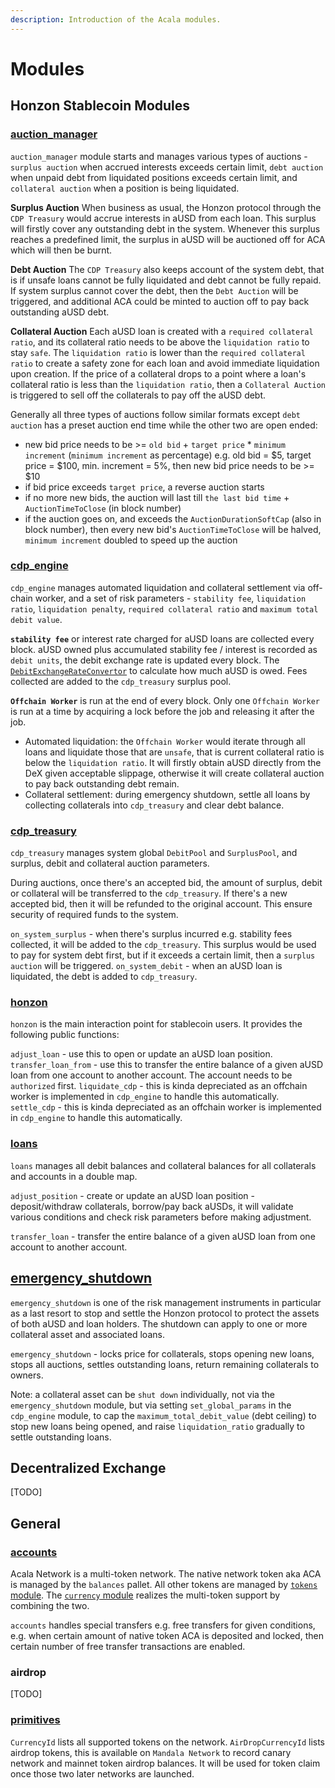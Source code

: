 ```yaml
---
description: Introduction of the Acala modules.
---
```


# Modules

## Honzon Stablecoin Modules

### [auction\_manager](https://github.com/AcalaNetwork/Acala/tree/master/modules/auction_manager)

`auction_manager` module starts and manages various types of auctions - `surplus auction` when accrued interests exceeds certain limit, `debt auction` when unpaid debt from liquidated positions exceeds certain limit, and `collateral auction` when a position is being liquidated.

**Surplus Auction** When business as usual, the Honzon protocol through the `CDP Treasury` would accrue interests in aUSD from each loan. This surplus will firstly cover any outstanding debt in the system. Whenever this surplus reaches a predefined limit, the surplus in aUSD will be auctioned off for ACA which will then be burnt.

**Debt Auction** The `CDP Treasury` also keeps account of the system debt, that is if unsafe loans cannot be fully liquidated and debt cannot be fully repaid. If system surplus cannot cover the debt, then the `Debt Auction` will be triggered, and additional ACA could be minted to auction off to pay back outstanding aUSD debt.

**Collateral Auction** Each aUSD loan is created with a `required collateral ratio`, and its collateral ratio needs to be above the `liquidation ratio` to stay `safe`. The `liquidation ratio` is lower than the `required collateral ratio` to create a safety zone for each loan and avoid immediate liquidation upon creation. If the price of a collateral drops to a point where a loan's collateral ratio is less than the `liquidation ratio`, then a `Collateral Auction` is triggered to sell off the collaterals to pay off the aUSD debt.

Generally all three types of auctions follow similar formats except `debt auction` has a preset auction end time while the other two are open ended:

* new bid price needs to be &gt;= `old bid` + `target price` \* `minimum increment` \(`minimum increment` as percentage\) e.g. old bid = $5, target price = $100, min. increment = 5%, then new bid price needs to be &gt;= $10
* if bid price exceeds `target price`, a reverse auction starts
* if no more new bids, the auction will last till `the last bid time` + `AuctionTimeToClose` \(in block number\)
* if the auction goes on, and exceeds the `AuctionDurationSoftCap` \(also in block number\), then every new bid's `AuctionTimeToClose` will be halved, `minimum increment` doubled to speed up the auction

### [cdp\_engine](https://github.com/AcalaNetwork/Acala/tree/master/modules/cdp_engine)

`cdp_engine` manages automated liquidation and collateral settlement via off-chain worker, and a set of risk parameters - `stability fee`, `liquidation ratio`, `liquidation penalty`, `required collateral ratio` and `maximum total debit value`.

**`stability fee`** or interest rate charged for aUSD loans are collected every block. aUSD owned plus accumulated stability fee / interest is recorded as `debit units`, the debit exchange rate is updated every block. The [`DebitExchangeRateConvertor`](https://github.com/AcalaNetwork/Acala/blob/master/modules/cdp_engine/src/debit_exchange_rate_convertor.rs) to calculate how much aUSD is owed. Fees collected are added to the `cdp_treasury` surplus pool.

**`Offchain Worker`** is run at the end of every block. Only one `Offchain Worker` is run at a time by acquiring a lock before the job and releasing it after the job.

* Automated liquidation: the `Offchain Worker` would iterate through all loans and liquidate those that are `unsafe`, that is current collateral ratio is below the `liquidation ratio`. It will firstly obtain aUSD directly from the DeX given acceptable slippage, otherwise it will create collateral auction to pay back outstanding debt remain. 
* Collateral settlement: during emergency shutdown, settle all loans by collecting collaterals into `cdp_treasury` and clear debt balance.

### [cdp\_treasury](https://github.com/AcalaNetwork/Acala/tree/master/modules/cdp_treasury)

`cdp_treasury` manages system global `DebitPool` and `SurplusPool`, and surplus, debit and collateral auction parameters.

During auctions, once there's an accepted bid, the amount of surplus, debit or collateral will be transferred to the `cdp_treasury`. If there's a new accepted bid, then it will be refunded to the original account. This ensure security of required funds to the system.

`on_system_surplus` - when there's surplus incurred e.g. stability fees collected, it will be added to the `cdp_treasury`. This surplus would be used to pay for system debt first, but if it exceeds a certain limit, then a `surplus auction` will be triggered. `on_system_debit` - when an aUSD loan is liquidated, the debt is added to `cdp_treasury`.

### [honzon](https://github.com/AcalaNetwork/Acala/blob/master/modules/honzon)

`honzon` is the main interaction point for stablecoin users. It provides the following public functions:

`adjust_loan` - use this to open or update an aUSD loan position. `transfer_loan_from` - use this to transfer the entire balance of a given aUSD loan from one account to another account. The account needs to be `authorized` first. `liquidate_cdp` - this is kinda depreciated as an offchain worker is implemented in `cdp_engine` to handle this automatically. `settle_cdp` - this is kinda depreciated as an offchain worker is implemented in `cdp_engine` to handle this automatically.

### [loans](https://github.com/AcalaNetwork/Acala/blob/master/modules/loans)

`loans` manages all debit balances and collateral balances for all collaterals and accounts in a double map.

`adjust_position` - create or update an aUSD loan position - deposit/withdraw collaterals, borrow/pay back aUSDs, it will validate various conditions and check risk parameters before making adjustment.

`transfer_loan` - transfer the entire balance of a given aUSD loan from one account to another account.

## [emergency\_shutdown](https://github.com/AcalaNetwork/Acala/tree/master/modules/emergency_shutdown)

`emergency_shutdown` is one of the risk management instruments in particular as a last resort to stop and settle the Honzon protocol to protect the assets of both aUSD and loan holders. The shutdown can apply to one or more collateral asset and associated loans.

`emergency_shutdown` - locks price for collaterals, stops opening new loans, stops all auctions, settles outstanding loans, return remaining collaterals to owners.

Note: a collateral asset can be `shut down` individually, not via the `emergency_shutdown` module, but via setting `set_global_params` in the `cdp_engine` module, to cap the `maximum_total_debit_value` \(debt ceiling\) to stop new loans being opened, and raise `liquidation_ratio` gradually to settle outstanding loans.

## Decentralized Exchange

\[TODO\]

## General

### [accounts](https://github.com/AcalaNetwork/Acala/blob/master/modules/accounts)

Acala Network is a multi-token network. The native network token aka ACA is managed by the `balances` pallet. All other tokens are managed by [`tokens` module](https://github.com/laminar-protocol/open-runtime-module-library/tree/master/tokens). The [`currency` module](https://github.com/laminar-protocol/open-runtime-module-library/tree/master/currencies) realizes the multi-token support by combining the two.

`accounts` handles special transfers e.g. free transfers for given conditions, e.g. when certain amount of native token ACA is deposited and locked, then certain number of free transfer transactions are enabled.

### airdrop

\[TODO\]

### [primitives](https://github.com/AcalaNetwork/Acala/tree/master/modules/primitives)

`CurrencyId` lists all supported tokens on the network. `AirDropCurrencyId` lists airdrop tokens, this is available on `Mandala Network` to record canary network and mainnet token airdrop balances. It will be used for token claim once those two later networks are launched.

